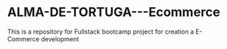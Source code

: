 # ALMA-DE-TORTUGA---Ecommerce
This is a repository for Fullstack bootcamp project for creation a E-Commerce development
